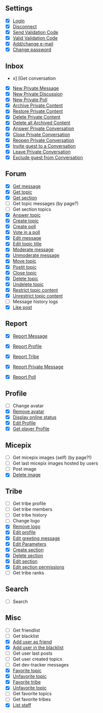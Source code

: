 ## Settings
- [x] [Login](docs/a801api.md#selfconnect--userName-userPassword-)
- [x] [Disconnect](docs/a801api.md#selfdisconnect---)
- [x] [Send Validation Code](docs/a801api.md#selfrequestValidationCode---)
- [x] [Valid Validation Code](docs/a801api.md#selfsubmitValidationCode--code-)
- [x] [Add/change e-mail](docs/a801api.md#selfsetEmail--email-)
- [x] [Change password](docs/a801api.md#selfsetPassword--password-disconnect-)

## Inbox
- x] [Get conversation
- [x] [New Private Message](docs/a801api.md#selfcreatePrivateMessage--destinatary-subject-message-)
- [x] [New Private Discussion](docs/a801api.md#selfcreatePrivateDiscussion--destinataries-subject-message-)
- [x] [New Private Poll](docs/a801api.md#selfcreatePrivatePoll--destinataries-subject-message-pollResponses-settings-)
- [x] [Archive Private Content](docs/a801api.md#selfmovePrivateConversation--inboxLocale-conversationId-)
- [x] [Restore Private Content](docs/a801api.md#selfmovePrivateConversation--inboxLocale-conversationId-)
- [x] [Delete Private Content](docs/a801api.md#selfmovePrivateConversation--inboxLocale-conversationId-)
- [x] [Delete all Archived Content](docs/a801api.md#selfmovePrivateConversation--inboxLocale-conversationId-)
- [x] [Answer Private Conversation](docs/a801api.md#selfanswerConversation--conversationId-answer-)
- [x] [Close Private Conversation](docs/a801api.md#selfchangeConversationState--conversationState-conversationId-)
- [x] [Reopen Private Conversation](docs/a801api.md#selfchangeConversationState--conversationState-conversationId-)
- [x] [Invite guest to a Conversation](docs/a801api.md#selfconversationInvite--conversationId-userName-)
- [x] [Leave Private Conversation](docs/a801api.md#selfleaveConversation--conversationId-)
- [x] [Exclude guest from Conversation](docs/a801api.md#selfkickConversationMember--conversationId-userId-)

## Forum
- [x] [Get message](docs/a801api.md#selfgetMessage--postId-location-)
- [x] [Get topic](docs/a801api.md#selfgetTopic--location-ignoreFirstMessage-)
- [x] [Get section](docs/a801api.md#selfgetSection--location-)
- [ ] Get topic messages (by page?)
- [ ] Get section topics
- [x] [Answer topic](docs/a801api.md#selfanswerTopic--message-location-)
- [x] [Create topic](docs/a801api.md#selfcreateTopic--title-message-location-)
- [x] [Create poll](docs/a801api.md#selfcreatePoll--title-message-pollResponses-location-settings-)
- [x] [Vote in a poll](docs/a801api.md#selfanswerPoll--option-location-pollId-)
- [x] [Edit message](docs/a801api.md#selfeditTopicAnswer--messageId-message-location-)
- [x] [Edit topic title](docs/a801api.md#selfupdateTopic--data-location-)
- [x] [Moderate message](docs/a801api.md#selfchangeMessageState--messageId-messageState-location-reason-)
- [x] [Unmoderate message](docs/a801api.md#selfchangeMessageState--messageId-messageState-location-reason-)
- [x] [Move topic](docs/a801api.md#selfupdateTopic--data-location-)
- [x] [Postit topic](docs/a801api.md#selfupdateTopic--data-location-)
- [x] [Close topic](docs/a801api.md#selfupdateTopic--data-location-)
- [x] [Delete topic](docs/a801api.md#selfupdateTopic--data-location-)
- [x] [Undelete topic](docs/a801api.md#selfupdateTopic--data-location-)
- [x] [Restrict topic content](docs/a801api.md#selfchangeMessageContentState--messageId-contentState-location-)
- [x] [Unrestrict topic content](docs/a801api.md#selfchangeMessageContentState--messageId-contentState-location-)
- [ ] Message history logs
- [x] [Like post](docs/a801api.md#selflikeMessage--messageId-location-)

## Report
- [x] [Report Message](docs/a801api.md#selfreportElement--element-elementId-reason-location-)
- [x] [Report Profile](docs/a801api.md#selfreportElement--element-elementId-reason-location-)
- [x] [Report Tribe](docs/a801api.md#selfreportElement--element-elementId-reason-location-)
- [x] [Report Private Message](docs/a801api.md#selfreportElement--element-elementId-reason-location-)
- [x] [Report Poll](docs/a801api.md#selfreportElement--element-elementId-reason-location-)


## Profile
- [ ] Change avatar
- [x] [Remove avatar](docs/a801api.md#selfremoveAvatar---)
- [x] [Display online status](docs/a801api.md#selfupdateParameters--parameters-)
- [x] [Edit Profile](docs/a801api.md#selfupdateProfile--data-)
- [x] [Get player Profile](docs/a801api.md#selfgetProfile--userName-)

## Micepix
- [ ] Get micepix images (self) (by page?!)
- [ ] Get last micepix images hosted by users
- [ ] Post image
- [x] [Delete image](docs/a801api.md#selfdeleteMicepixImage--imageId-)

## Tribe
- [ ] Get tribe profile
- [ ] Get tribe members
- [ ] Get tribe history
- [ ] Change logo
- [x] [Remove logo](docs/a801api.md#selfremoveTribeLogo---)
- [x] [Edit profile](docs/a801api.md#selfupdateTribeProfile--data-)
- [x] [Edit greeting message](docs/a801api.md#selfupdateTribeGreetingMessage--message-)
- [x] [Edit Parameters](docs/a801api.md#selfupdateTribeParameters--parameters-)
- [x] [Create section](docs/a801api.md#selfcreateSection--data-location-)
- [x] [Delete section](docs/a801api.md#selfupdateSection--data-location-)
- [x] [Edit section](docs/a801api.md#selfupdateSection--data-location-)
- [x] [Edit section permissions](docs/a801api.md#selfsetTribeSectionPermissions--permissions-location-)
- [ ] Get tribe ranks

## Search
- [ ] Search

## Misc
- [ ] Get friendlist
- [ ] Get blacklist
- [x] [Add user as friend](docs/a801api.md#selfaddFriend--userName-)
- [x] [Add user in the blacklist](docs/a801api.md#selfblacklistUser--userName-)
- [ ] Get user last posts
- [ ] Get user created topics
- [ ] Get dev-tracker messages
- [x] [Favorite topic](docs/a801api.md#selffavoriteElement--element-elementId-location-)
- [x] [Unfavorite topic](docs/a801api.md#selfunfavoriteElement--favoriteId-)
- [x] [Favorite tribe](docs/a801api.md#selffavoriteElement--element-elementId-location-)
- [x] [Unfavorite topic](docs/a801api.md#selfunfavoriteElement--favoriteId-)
- [ ] Get favorite topics
- [ ] Get favorite tribes
- [x] [List staff](docs/a801api.md#selfgetStaffList--role-)